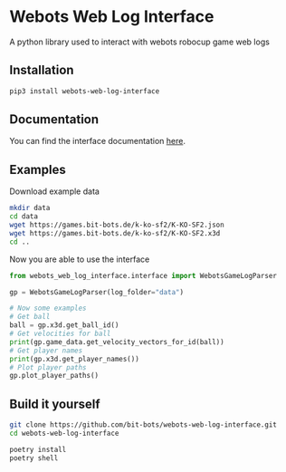 # Webots Web Log Interface
A python library used to interact with webots robocup game web logs

## Installation

```bash
pip3 install webots-web-log-interface
```

## Documentation

You can find the interface documentation [here](https://bit-bots.github.io/webots-web-log-interface/html/webots_web_log_interface/interface.html).

## Examples

Download example data

```bash
mkdir data
cd data
wget https://games.bit-bots.de/k-ko-sf2/K-KO-SF2.json
wget https://games.bit-bots.de/k-ko-sf2/K-KO-SF2.x3d
cd ..
```

Now you are able to use the interface

```python
from webots_web_log_interface.interface import WebotsGameLogParser

gp = WebotsGameLogParser(log_folder="data")

# Now some examples
# Get ball
ball = gp.x3d.get_ball_id()
# Get velocities for ball
print(gp.game_data.get_velocity_vectors_for_id(ball))
# Get player names
print(gp.x3d.get_player_names())
# Plot player paths
gp.plot_player_paths()
```

## Build it yourself

```bash
git clone https://github.com/bit-bots/webots-web-log-interface.git
cd webots-web-log-interface

poetry install
poetry shell
```

